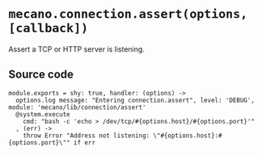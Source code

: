 
# `mecano.connection.assert(options, [callback])`

Assert a TCP or HTTP server is listening.

## Source code

    module.exports = shy: true, handler: (options) ->
      options.log message: "Entering connection.assert", level: 'DEBUG', module: 'mecano/lib/connection/assert'
      @system.execute
        cmd: "bash -c 'echo > /dev/tcp/#{options.host}/#{options.port}'"
      , (err) ->
        throw Error "Address not listening: \"#{options.host}:#{options.port}\"" if err
